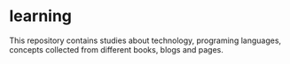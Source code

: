 # learning
This repository contains studies about technology, programing languages, concepts collected from different books, blogs and pages.
